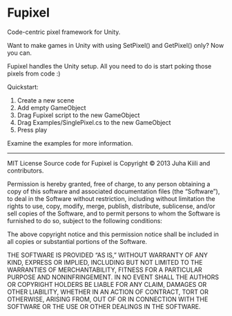Fupixel
=======

Code-centric pixel framework for Unity.

Want to make games in Unity with using SetPixel() and GetPixel() only? Now you can.

Fupixel handles the Unity setup. All you need to do is start poking those pixels from code :)

Quickstart:

1. Create a new scene
2. Add empty GameObject
3. Drag Fupixel script to the new GameObject
4. Drag Examples/SinglePixel.cs to the new GameObject
5. Press play

Examine the examples for more information.

---

MIT License
Source code for Fupixel is Copyright © 2013 Juha Kiili and contributors.

Permission is hereby granted, free of charge, to any person obtaining a copy of this software and associated documentation files (the “Software”), to deal in the Software without restriction, including without limitation the rights to use, copy, modify, merge, publish, distribute, sublicense, and/or sell copies of the Software, and to permit persons to whom the Software is furnished to do so, subject to the following conditions:

The above copyright notice and this permission notice shall be included in all copies or substantial portions of the Software.

THE SOFTWARE IS PROVIDED “AS IS,” WITHOUT WARRANTY OF ANY KIND, EXPRESS OR IMPLIED, INCLUDING BUT NOT LIMITED TO THE WARRANTIES OF MERCHANTABILITY, FITNESS FOR A PARTICULAR PURPOSE AND NONINFRINGEMENT. IN NO EVENT SHALL THE AUTHORS OR COPYRIGHT HOLDERS BE LIABLE FOR ANY CLAIM, DAMAGES OR OTHER LIABILITY, WHETHER IN AN ACTION OF CONTRACT, TORT OR OTHERWISE, ARISING FROM, OUT OF OR IN CONNECTION WITH THE SOFTWARE OR THE USE OR OTHER DEALINGS IN THE SOFTWARE.
